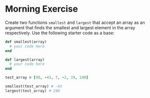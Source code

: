 # Morning Exercise

Create two functions `smallest` and `largest` that accept an array as an argument that finds the smallest and largest element in the array respectively. Use the following starter code as a base:

```ruby
def smallest(array)
  # your code here
end

def largest(array)
  # your code here
end

test_array = [98, -43, 7, -2, 19, 240]

smallest(test_array) # -43
largest(test_array) # 240
```